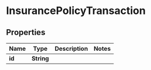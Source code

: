 

# InsurancePolicyTransaction


## Properties

| Name | Type | Description | Notes |
|------------ | ------------- | ------------- | -------------|
|**id** | **String** |  |  |




